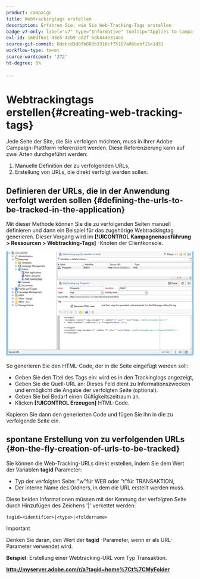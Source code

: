```yaml
---
product: campaign
title: Webtrackingtags erstellen
description: Erfahren Sie, wie Sie Web-Tracking-Tags erstellen
badge-v7-only: label="v7" type="Informative" tooltip="Applies to Campaign Classic v7 only"
exl-id: 160df6e1-43e5-4eb9-ad2f-5db444e314ea
source-git-commit: 8debcd3d8fb883b3316cf75187a86bebf15a1d31
workflow-type: tm+mt
source-wordcount: '272'
ht-degree: 0%

---
```


# Webtrackingtags erstellen{#creating-web-tracking-tags}

Jede Seite der Site, die Sie verfolgen möchten, muss in Ihrer Adobe Campaign-Plattform referenziert werden. Diese Referenzierung kann auf zwei Arten durchgeführt werden:

1. Manuelle Definition der zu verfolgenden URLs,
1. Erstellung von URLs, die direkt verfolgt werden sollen.

## Definieren der URLs, die in der Anwendung verfolgt werden sollen {#defining-the-urls-to-be-tracked-in-the-application}

Mit dieser Methode können Sie die zu verfolgenden Seiten manuell definieren und dann ein Beispiel für das zugehörige Webtrackingtag generieren. Dieser Vorgang wird im **[!UICONTROL Kampagnenausführung > Ressourcen > Webtracking-Tags]** -Knoten der Clientkonsole.

![](assets/d_ncs_integration_webtracking_screen.png)

So generieren Sie den HTML-Code, der in die Seite eingefügt werden soll:

* Geben Sie den Titel des Tags ein: wird es in den Trackinglogs angezeigt,
* Geben Sie die Quell-URL an: Dieses Feld dient zu Informationszwecken und ermöglicht die Angabe der verfolgten Seite (optional).
* Geben Sie bei Bedarf einen Gültigkeitszeitraum an.
* Klicken **[!UICONTROL Erzeugen]** HTML-Code.

Kopieren Sie dann den generierten Code und fügen Sie ihn in die zu verfolgende Seite ein.

## spontane Erstellung von zu verfolgenden URLs {#on-the-fly-creation-of-urls-to-be-tracked}

Sie können die Web-Tracking-URLs direkt erstellen, indem Sie dem Wert der Variablen **tagid** Parameter:

* Typ der verfolgten Seite: &quot;w&quot;für WEB oder &quot;t&quot;für TRANSAKTION,
* Der interne Name des Ordners, in dem die URL erstellt werden muss.

Diese beiden Informationen müssen mit der Kennung der verfolgten Seite durch Hinzufügen des Zeichens &#39;|&#39; verkettet werden:

```
tagid=<identifier>|<type>|<foldername>
```

>[!IMPORTANT]
>
>Denken Sie daran, den Wert der **tagid** -Parameter, wenn er als URL-Parameter verwendet wird.

**Beispiel**: Erstellung einer Webtracking-URL vom Typ Transaktion.

**http://myserver.adobe.com/r/a?tagid=home%7Ct%7CMyFolder**

